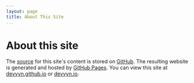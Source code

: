 ```yaml
---
layout: page
title: About This Site
...
```


# About this site

The [source] for this site's content is stored on [GitHub][source].
The resulting website is generated and hosted by [GitHub Pages].
You can view this site at [devvyn.github.io] or [devvyn.io].



[github]: https://github.com/Devvyn
[GitHub Pages]: https://pages.github.com/
[source]: https://github.com/devvyn/Devvyn.github.io
[devvyn.github.io]: http://devvyn.github.io/
[devvyn.io]: http://devvyn.io/
